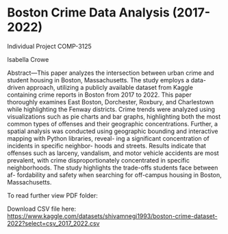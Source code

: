 

# Boston Crime Data Analysis (2017-2022)

Individual Project COMP-3125

Isabella Crowe


Abstract—This paper analyzes the intersection between urban
crime and student housing in Boston, Massachusetts. The study
employs a data-driven approach, utilizing a publicly available
dataset from Kaggle containing crime reports in Boston from
2017 to 2022. This paper thoroughly examines East Boston,
Dorchester, Roxbury, and Charlestown while highlighting the
Fenway districts. Crime trends were analyzed using visualizations
such as pie charts and bar graphs, highlighting both the most
common types of offenses and their geographic concentrations.
Further, a spatial analysis was conducted using geographic
bounding and interactive mapping with Python libraries, reveal-
ing a significant concentration of incidents in specific neighbor-
hoods and streets. Results indicate that offenses such as larceny,
vandalism, and motor vehicle accidents are most prevalent, with
crime disproportionately concentrated in specific neighborhoods.
The study highlights the trade-offs students face between af-
fordability and safety when searching for off-campus housing in
Boston, Massachusetts.



To read further view PDF folder: 

Download CSV file here:       https://www.kaggle.com/datasets/shivamnegi1993/boston-crime-dataset-2022?select=csv_2017_2022.csv
